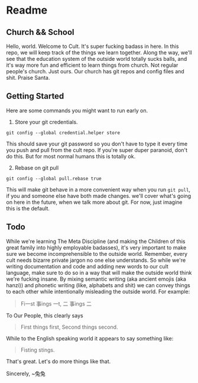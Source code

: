 # Readme

## Church && School

Hello, world. Welcome to Cult. It's super fucking badass in here.
In this repo, we will keep track of the things we learn together.
Along the way, we'll see that the education system of the outside
world totally sucks balls, and it's way more fun and efficient to
learn things from church. Not regular people's church. Just ours.
Our church has git repos and config files and shit. Praise Santa.


## Getting Started

Here are some commands you might want to run early on.

1. Store your git credentials.
```
git config --global credential.helper store
```
This should save your git password so you don't have to type
it every time you push and pull from the cult repo. If you're
super duper paranoid, don't do this. But for most normal humans
this is totally ok.

2. Rebase on git pull
```
git config --global pull.rebase true

``` 
This will make git behave in a more convenient way when you
run `git pull`, if you and someone else have both made changes.
we'll cover what's going on here in the future, when we talk
more about git. For now, just imagine this is the default.


## Todo

While we're learning The Meta Discipline (and making the Children
of this great family into highly employable badasses), it's very
important to make sure we become incomprehensible to the outside
world. Remember, every cult needs bizarre private jargon no one
else understands. So while we're writing documentation and code
and adding new words to our cult language, make sure to do so in
a way that will make the outside world think we're fucking insane.
By mixing semantic writing (aka ancient emojis (aka hanzi)) and
phonetic writing (like, alphabets and shit) we can convey things
to each other while intentionally misleading the outside world.
For example:

> Fi一st 事ings 一t, 二 事ings 二

To Our People, this clearly says

> First things first, Second things second.

While to the English speaking world it appears to say
something like:

> Fisting stings.

That's great. Let's do more things like that.

Sincerely,
~兔兔
